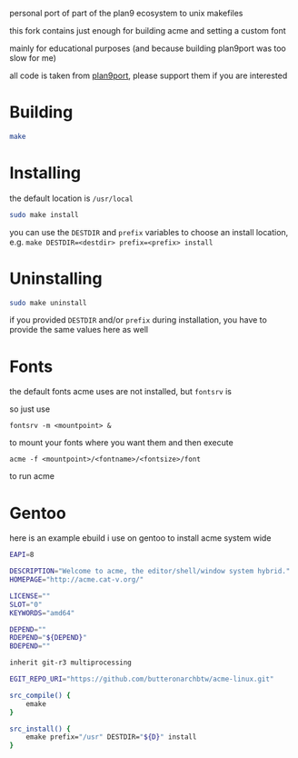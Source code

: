 personal port of part of the plan9 ecosystem to unix makefiles

this fork contains just enough for building acme and setting a custom font

mainly for educational purposes (and because building plan9port was too slow for me)

all code is taken from [plan9port](https://github.com/9fans/plan9port), please support them if you are interested

# Building

```sh
make
```

# Installing

the default location is `/usr/local`

```sh
sudo make install
```

you can use the `DESTDIR` and `prefix` variables to choose an install location, e.g. `make DESTDIR=<destdir> prefix=<prefix> install`

# Uninstalling

```sh
sudo make uninstall
```

if you provided `DESTDIR` and/or `prefix` during installation, you have to provide the same values here as well

# Fonts

the default fonts acme uses are not installed, but `fontsrv` is

so just use

```
fontsrv -m <mountpoint> &
```

to mount your fonts where you want them and then execute

```
acme -f <mountpoint>/<fontname>/<fontsize>/font
```

to run acme

# Gentoo

here is an example ebuild i use on gentoo to install acme system wide

```ebuild
EAPI=8

DESCRIPTION="Welcome to acme, the editor/shell/window system hybrid."
HOMEPAGE="http://acme.cat-v.org/"

LICENSE=""
SLOT="0"
KEYWORDS="amd64"

DEPEND=""
RDEPEND="${DEPEND}"
BDEPEND=""

inherit git-r3 multiprocessing

EGIT_REPO_URI="https://github.com/butteronarchbtw/acme-linux.git"

src_compile() {
	emake
}

src_install() {
	emake prefix="/usr" DESTDIR="${D}" install
}
```
